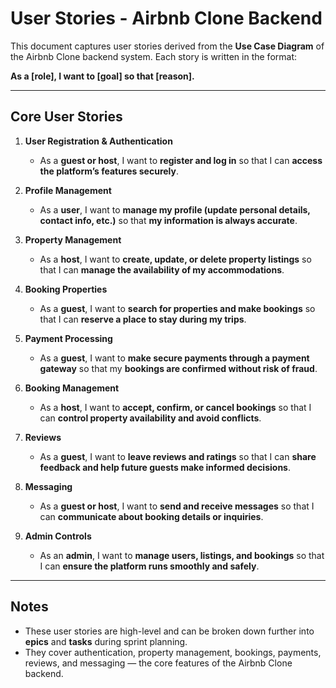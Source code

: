 # User Stories - Airbnb Clone Backend

This document captures user stories derived from the **Use Case Diagram** of the Airbnb Clone backend system. Each story is written in the format:  

**As a [role], I want to [goal] so that [reason].**

---

## Core User Stories

1. **User Registration & Authentication**
   - As a **guest or host**, I want to **register and log in** so that I can **access the platform’s features securely**.

2. **Profile Management**
   - As a **user**, I want to **manage my profile (update personal details, contact info, etc.)** so that **my information is always accurate**.

3. **Property Management**
   - As a **host**, I want to **create, update, or delete property listings** so that I can **manage the availability of my accommodations**.

4. **Booking Properties**
   - As a **guest**, I want to **search for properties and make bookings** so that I can **reserve a place to stay during my trips**.

5. **Payment Processing**
   - As a **guest**, I want to **make secure payments through a payment gateway** so that my **bookings are confirmed without risk of fraud**.

6. **Booking Management**
   - As a **host**, I want to **accept, confirm, or cancel bookings** so that I can **control property availability and avoid conflicts**.

7. **Reviews**
   - As a **guest**, I want to **leave reviews and ratings** so that I can **share feedback and help future guests make informed decisions**.

8. **Messaging**
   - As a **guest or host**, I want to **send and receive messages** so that I can **communicate about booking details or inquiries**.

9. **Admin Controls**
   - As an **admin**, I want to **manage users, listings, and bookings** so that I can **ensure the platform runs smoothly and safely**.

---

## Notes
- These user stories are high-level and can be broken down further into **epics** and **tasks** during sprint planning.
- They cover authentication, property management, bookings, payments, reviews, and messaging — the core features of the Airbnb Clone backend.
